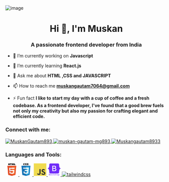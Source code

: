 <img src="https://github.com/user-attachments/assets/58d39db7-53cb-4085-b3d0-e0b57ce903df" alt="image" width="1000" h5eight="200">

<h1 align="center">Hi 👋, I'm Muskan</h1>
<h3 align="center">A passionate frontend developer from India</h3>


- 🔭 I’m currently working on **Javascript**

- 🌱 I’m currently learning **React.js**

- 💬 Ask me about **HTML ,CSS and JAVASCRIPT**

- 📫 How to reach me **muskangautam7064@gmail.com**

- ⚡ Fun fact **I like to start my day with a cup of coffee and a fresh codebase. As a frontend developer, I've found that a good brew fuels not only my creativity but also my passion for crafting elegant and efficient code.**

<h3 align="left">Connect with me:</h3>
<p align="left">
<a href="https://x.com/MuskanGautam893" target="blank">
  <img align="center" src="https://raw.githubusercontent.com/rahuldkjain/github-profile-readme-generator/master/src/images/icons/Social/twitter.svg" alt="MuskanGautam893" height="30" width="40" />
</a>

<a href="https://www.linkedin.com/in/muskan-gautam-mg893/" target="blank">
  <img align="center" src="https://raw.githubusercontent.com/rahuldkjain/github-profile-readme-generator/master/src/images/icons/Social/linked-in-alt.svg" alt="muskan-gautam-mg893" height="30" width="40" />
</a>

<a href="https://github.com/Muskangautam8933" target="blank">
  <img align="center" src="https://raw.githubusercontent.com/rahuldkjain/github-profile-readme-generator/master/src/images/icons/Social/instagram.svg" alt="Muskangautam8933" height="30" width="40" />
</a>

<h3 align="left">Languages and Tools:</h3>
<p align="left">
               <a href="https://developer.mozilla.org/en-US/docs/Web/HTML" target="_blank" rel="noreferrer"> 
  <img src="https://raw.githubusercontent.com/devicons/devicon/master/icons/html5/html5-original-wordmark.svg" alt="html5" width="40" height="40"/> 
</a> 
<a href="https://developer.mozilla.org/en-US/docs/Web/CSS" target="_blank" rel="noreferrer"> 
  <img src="https://raw.githubusercontent.com/devicons/devicon/master/icons/css3/css3-original-wordmark.svg" alt="css3" width="40" height="40"/> 
</a> 
<a href="https://developer.mozilla.org/en-US/docs/Web/JavaScript" target="_blank" rel="noreferrer"> 
  <img src="https://raw.githubusercontent.com/devicons/devicon/master/icons/javascript/javascript-original.svg" alt="javascript" width="40" height="40"/> 
</a> 
<a href="https://getbootstrap.com/" target="_blank" rel="noreferrer"> 
  <img src="https://raw.githubusercontent.com/devicons/devicon/master/icons/bootstrap/bootstrap-plain-wordmark.svg" alt="bootstrap" width="40" height="40"/> 
</a> 
<a href="https://tailwindcss.com/" target="_blank" rel="noreferrer"> 
  <img src="https://www.vectorlogo.zone/logos/tailwindcss/tailwindcss-icon.svg" alt="tailwindcss" width="40" height="40"/> 
</a>
